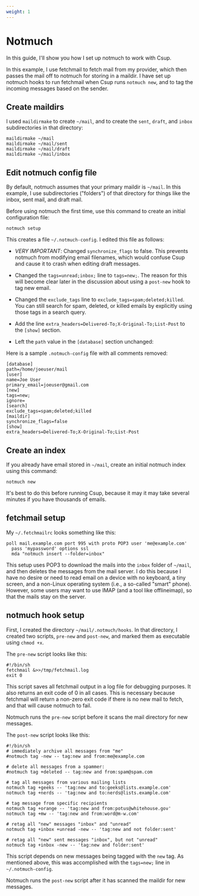 ```yaml
---
weight: 1
---
```


# Notmuch

In this guide, I'll show you how I set up notmuch to work with Csup.

In this example, I use fetchmail to fetch mail from my provider, which then
passes the mail off to notmuch for storing in a maildir.  I have set up notmuch
hooks to run fetchmail when Csup runs `notmuch new`, and to tag the incoming messages based
on the sender.

## Create maildirs

I used `maildirmake` to create `~/mail`, and to create the `sent`, `draft`, and `inbox` subdirectories
in that directory:

    maildirmake ~/mail
    maildirmake ~/mail/sent
    maildirmake ~/mail/draft
    maildirmake ~/mail/inbox

## Edit notmuch config file

By default, notmuch assumes that your primary maildir is `~/mail`.  In this
example, I use subdirectories ("folders") of that directory for things like the inbox,
sent mail, and draft mail.

Before using notmuch the first time, use this command to create an initial configuration
file:

    notmuch setup

This creates a file `~/.notmuch-config`.  I edited this file as follows:

* *VERY IMPORTANT*: Changed `synchronize_flags` to false.  This prevents notmuch from modifying email filenames,
  which would confuse Csup and cause it to crash when editing draft messages.

* Changed the `tags=unread;inbox;` line to `tags=new;`.  The reason for this will become
  clear later in the discussion about using a `post-new` hook to tag new email.

* Changed the `exclude_tags` line to `exclude_tags=spam;deleted;killed`.  You can
  still search for spam, deleted, or killed emails by explicitly using those
  tags in a search query.

* Add the line `extra_headers=Delivered-To;X-Original-To;List-Post` to the `[show]`
  section.

* Left the `path` value in the `[database]` section unchanged:

Here is a sample `.notmuch-config` file with all comments removed:

    [database]
    path=/home/joeuser/mail
    [user]
    name=Joe User
    primary_email=joeuser@gmail.com
    [new]
    tags=new;
    ignore=
    [search]
    exclude_tags=spam;deleted;killed
    [maildir]
    synchronize_flags=false
    [show]
    extra_headers=Delivered-To;X-Original-To;List-Post

## Create an index

If you already have email stored in `~/mail`, create an initial notmuch index using this command:

    notmuch new

It's best to do this before running Csup, because it may it may take several minutes
if you have thousands of emails.

## fetchmail setup

My `~/.fetchmailrc` looks something like this:

    poll mail.example.com port 995 with proto POP3 user 'me@example.com'
      pass 'mypassword' options ssl
      mda "notmuch insert --folder=inbox"

This setup uses POP3 to download the mails into the `inbox` folder of `~/mail`, and then
deletes the messages from the mail server.  I do this because I have no desire or need to
read email on a device with no keyboard, a tiny screen, and a non-Linux operating system
(i.e., a so-called "smart" phone). However, some users may want to use IMAP (and a tool like offlineimap),
so that the mails stay on the server.

## notmuch hook setup

First, I created the directory `~/mail/.notmuch/hooks`.  In that directory,
I created two scripts, `pre-new` and `post-new`, and marked them as
executable using `chmod +x`.

The `pre-new` script looks like this:

    #!/bin/sh
    fetchmail &>>/tmp/fetchmail.log
    exit 0

This script saves all fetchmail output in a log file for debugging purposes.  It also returns
an exit code of 0 in all cases.  This is necessary because fetchmail will return a non-zero exit code
if there is no new mail to fetch, and that will cause notmuch to fail.

Notmuch runs the `pre-new` script before it scans the mail directory for new messages.

The `post-new` script looks like this:

    #!/bin/sh
    # immediately archive all messages from "me"
    #notmuch tag -new -- tag:new and from:me@example.com

    # delete all messages from a spammer:
    #notmuch tag +deleted -- tag:new and from:spam@spam.com

    # tag all messages from various mailing lists
    notmuch tag +geeks -- 'tag:new and to:geeks@lists.example.com'
    notmuch tag +nerds -- 'tag:new and to:nerds@lists.example.com'

    # tag message from specific recipients
    notmuch tag +orange -- 'tag:new and from:potus@whitehouse.gov'
    notmuch tag +mw -- 'tag:new and from:word@m-w.com'

    # retag all "new" messages "inbox" and "unread"
    notmuch tag +inbox +unread -new -- 'tag:new and not folder:sent'

    # retag all "new" sent messages "inbox", but not "unread"
    notmuch tag +inbox -new -- 'tag:new and folder:sent'

This script depends on new messages being tagged with the `new` tag.  As mentioned above,
this was accomplished with the `tags=new;` line in `~/.notmuch-config`.

Notmuch runs the `post-new` script after it has scanned the maildir for new messages.
